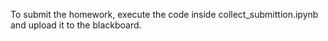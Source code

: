 To submit the homework, execute the code inside collect_submittion.ipynb and upload it to the blackboard.